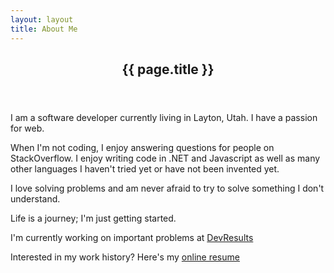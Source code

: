 ```yaml
---
layout: layout
title: About Me
---
```


<article class="post single">
    <header class="page-header">
        <h2>{{ page.title }}</h2>
    </header>
    <p class="jumbotron">I am a software developer currently living in Layton, Utah. I have a passion for web.</p>
    <p>When I'm not coding, I enjoy answering questions for people on StackOverflow. I enjoy writing code in .NET and Javascript as well as many other languages I haven't tried yet or have not been invented yet.</p>
	<p>I love solving problems and am never afraid to try to solve something I don't understand.</p>
	<p>Life is a journey; I'm just getting started.</p>
	<p>I'm currently working on important problems at <a href="http://devresults.com">DevResults</a>
	<p>
		Interested in my work history? 
		Here's my <a href="http://careers.stackoverflow.com/darrenkopp">online resume</a>
	</p>
</article>
